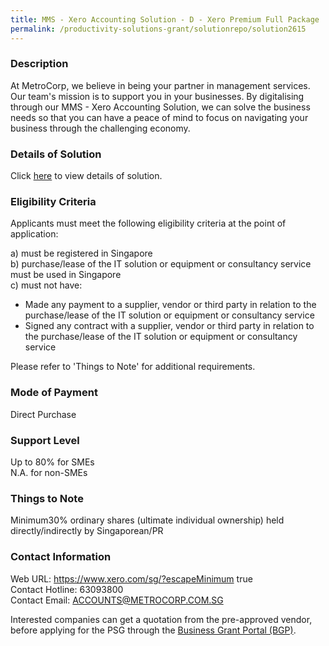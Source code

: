 ```yaml
---
title: MMS - Xero Accounting Solution - D - Xero Premium Full Package
permalink: /productivity-solutions-grant/solutionrepo/solution2615
---
```


### Description

At MetroCorp, we believe in being your partner in management services. Our team's mission is to support you in your businesses. By digitalising through our MMS - Xero Accounting Solution, we can solve the business needs so that you can have a peace of mind to focus on navigating your business through the challenging economy.

### Details of Solution

Click <a href='https://www.gobusiness.gov.sg/images/psg/METROPOLITAN_20210297_Desensitised_Annex_3_Part_4.pdf' target='_blank' rel='noopener'>here</a> to view details of solution.

### Eligibility Criteria

Applicants must meet the following eligibility criteria at the point of application:

a) must be registered in Singapore <br>
b) purchase/lease of the IT solution or equipment or consultancy service must be used in Singapore <br>
c) must not have:
- Made any payment to a supplier, vendor or third party in relation to the purchase/lease of the IT solution or equipment or consultancy service
- Signed any contract with a supplier, vendor or third party in relation to the purchase/lease of the IT solution or equipment or consultancy service

Please refer to 'Things to Note' for additional requirements.

### Mode of Payment
Direct Purchase

### Support Level
Up to 80% for SMEs <br>
N.A. for non-SMEs

### Things to Note
Minimum30% ordinary shares (ultimate individual ownership) held directly/indirectly by Singaporean/PR

### Contact Information
Web URL: https://www.xero.com/sg/?escapeMinimum true <br>Contact Hotline: 63093800 <br>Contact Email: ACCOUNTS@METROCORP.COM.SG <br>

Interested companies can get a quotation from the pre-approved vendor, before applying for the PSG through the <a target='_blank' rel='noopener' href='https://www.businessgrants.gov.sg/'>Business Grant Portal (BGP)</a>.
